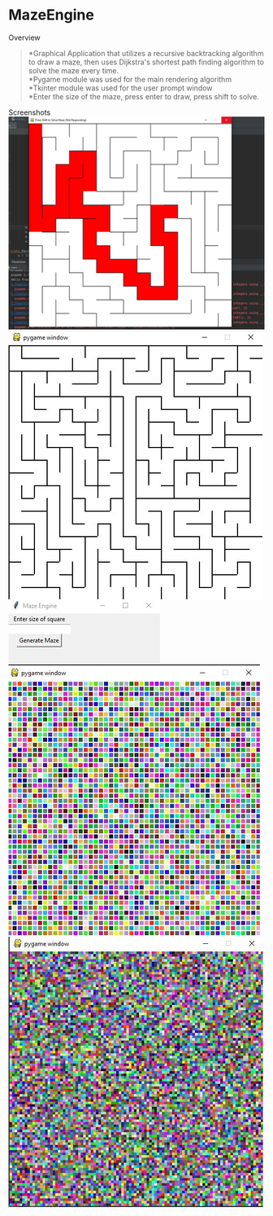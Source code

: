 # MazeEngine
Overview<br/>
>*Graphical Application that utilizes a recursive backtracking algorithm to draw a maze, then uses Dijkstra's shortest path finding algorithm to solve the maze every time.<br/>
>*Pygame module was used for the main rendering algorithm<br/>
>*Tkinter module was used for the user prompt window<br/>
>*Enter the size of the maze, press enter to draw, press shift to solve.

Screenshots<br/>
![](Progress/Dijkstra.JPG)
![](Progress/FirstMaze.JPG)
![](Progress/SizeSelectionUI.JPG)
![](Progress/TileBorders.JPG)
![](Progress/Tiling.JPG)
